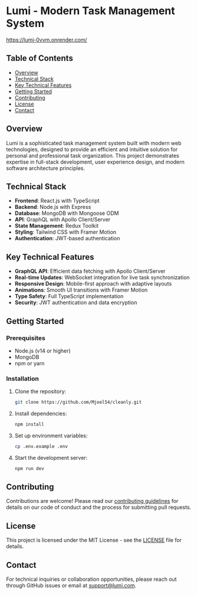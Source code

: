 # Lumi - Modern Task Management System

https://lumi-0vvm.onrender.com/

## Table of Contents

- [Overview](#overview)
- [Technical Stack](#technical-stack)
- [Key Technical Features](#key-technical-features)
- [Getting Started](#getting-started)
- [Contributing](#contributing)
- [License](#license)
- [Contact](#contact)

## Overview

Lumi is a sophisticated task management system built with modern web technologies, designed to provide an efficient and intuitive solution for personal and professional task organization. This project demonstrates expertise in full-stack development, user experience design, and modern software architecture principles.

## Technical Stack

- **Frontend**: React.js with TypeScript
- **Backend**: Node.js with Express
- **Database**: MongoDB with Mongoose ODM
- **API**: GraphQL with Apollo Client/Server
- **State Management**: Redux Toolkit
- **Styling**: Tailwind CSS with Framer Motion
- **Authentication**: JWT-based authentication

## Key Technical Features

- **GraphQL API**: Efficient data fetching with Apollo Client/Server
- **Real-time Updates**: WebSocket integration for live task synchronization
- **Responsive Design**: Mobile-first approach with adaptive layouts
- **Animations**: Smooth UI transitions with Framer Motion
- **Type Safety**: Full TypeScript implementation
- **Security**: JWT authentication and data encryption

## Getting Started

### Prerequisites

- Node.js (v14 or higher)
- MongoDB
- npm or yarn

### Installation

1. Clone the repository:

   ```sh
   git clone https://github.com/Mjoel54/cleanly.git
   ```

2. Install dependencies:

   ```sh
   npm install
   ```

3. Set up environment variables:

   ```sh
   cp .env.example .env
   ```

4. Start the development server:
   ```sh
   npm run dev
   ```

## Contributing

Contributions are welcome! Please read our [contributing guidelines](CONTRIBUTING.md) for details on our code of conduct and the process for submitting pull requests.

## License

This project is licensed under the MIT License - see the [LICENSE](LICENSE) file for details.

## Contact

For technical inquiries or collaboration opportunities, please reach out through GitHub issues or email at support@lumi.com.
